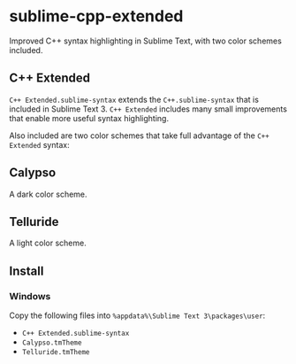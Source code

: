 # sublime-cpp-extended
Improved C++ syntax highlighting in Sublime Text, with two color schemes included.

## C++ Extended
`C++ Extended.sublime-syntax` extends the `C++.sublime-syntax` that is included in Sublime Text 3.  `C++ Extended` includes many small improvements that enable more useful syntax highlighting.

Also included are two color schemes that take full advantage of the `C++ Extended` syntax:

## Calypso
A dark color scheme.

## Telluride
A light color scheme.

## Install

### Windows
Copy the following files into `%appdata%\Sublime Text 3\packages\user`:

- `C++ Extended.sublime-syntax`
- `Calypso.tmTheme`
- `Telluride.tmTheme`
